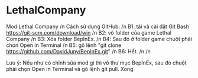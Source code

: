 # LethalCompany
Mod Lethal Company /n
Cách sử dụng GitHub: /n
B1: tải và cài đặt Git Bash https://git-scm.com/download/win /n
B2: vô folder của game Lethal Company /n
B3: Xóa folder BepInEx. /n
B4: Sau đó ở folder game chuột phải chọn Open in Terminal /n
B5: gõ lệnh "git clone https://github.com/DavidJuny/BepInEx.git" /n
B6: Hết. /n /n

Lưu ý: Nếu như có chỉnh sửa mod gì thì vô thư mục BepInEx, sau đó chuột phải chọn Open in Terminal và gõ lệnh git pull. Xong
